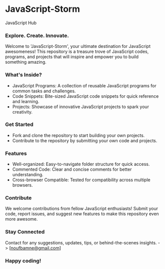 # JavaScript-Storm
JavaScript Hub

### Explore. Create. Innovate.

Welcome to 'JavaScript-Storm', your ultimate destination for JavaScript awesomeness! This repository is a treasure trove of JavaScript codes, programs, and projects that will inspire and empower you to build something amazing.

### What's Inside?
- JavaScript Programs: A collection of reusable JavaScript programs for common tasks and challenges.
- Code Snippets: Bite-sized JavaScript code snippets for quick reference and learning.
- Projects: Showcase of innovative JavaScript projects to spark your creativity.

### Get Started
- Fork and clone the repository to start building your own projects.
- Contribute to the repository by submitting your own code and projects.

### Features
- Well-organized: Easy-to-navigate folder structure for quick access.
- Commented Code: Clear and concise comments for better understanding.
- Cross-browser Compatible: Tested for compatibility across multiple browsers.

### Contribute
We welcome contributions from fellow JavaScript enthusiasts! Submit your code, report issues, and suggest new features to make this repository even more awesome.

### Stay Connected
Contact for any suggestions, updates, tips, or behind-the-scenes insights.
-> [noufbamne@gmail.com]

### Happy coding!
